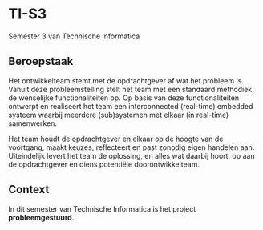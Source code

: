 # TI-S3
Semester 3 van Technische Informatica

## Beroepstaak
Het ontwikkelteam stemt met de opdrachtgever af wat het probleem is.
Vanuit deze probleemstelling stelt het team met een standaard methodiek de wenselijke functionaliteiten op.
Op basis van deze functionaliteiten ontwerpt en realiseert het team een interconnected (real-time) embedded systeem waarbij meerdere (sub)systemen met elkaar (in real-time) samenwerken.

Het team houdt de opdrachtgever en elkaar op de hoogte van de voortgang, maakt keuzes, reflecteert en past zonodig eigen handelen aan. Uiteindelijk levert het team de oplossing, en alles wat daarbij hoort, op aan de opdrachtgever en diens potentiële doorontwikkelteam.

## Context
In dit semester van Technische Informatica is het project **probleemgestuurd**.
